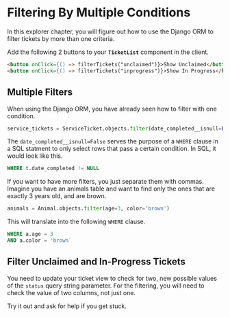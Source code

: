 # Filtering By Multiple Conditions

In this explorer chapter, you will figure out how to use the Django ORM to filter tickets by more than one criteria.

Add the following 2 buttons to your **`TicketList`** component in the client.

```html
<button onClick={() => filterTickets("unclaimed")}>Show Unclaimed</button>
<button onClick={() => filterTickets("inprogress")}>Show In Progress</button>
```

## Multiple Filters

When using the Django ORM, you have already seen how to filter with one condition.

```py
service_tickets = ServiceTicket.objects.filter(date_completed__isnull=False)
```
The `date_completed__isnull=False` serves the purpose of a `WHERE` clause in a SQL statment to only select rows that pass a certain condition. In SQL, it would look like this.

```SQL
WHERE t.date_completed != NULL
```

If you want to have more filters, you just separate them with commas. Imagine you have an animals table and want to find only the ones that are exactly 3 years old, and are brown.

```py
animals = Animal.objects.filter(age=3, color='brown')
```

This will translate into the following `WHERE` clause.

```sql
WHERE a.age = 3
AND a.color = 'brown`
```

## Filter Unclaimed and In-Progress Tickets

You need to update your ticket view to check for two, new possible values of the `status` query string parameter. For the filtering, you will need to check the value of two columns, not just one.

Try it out and ask for help if you get stuck.
